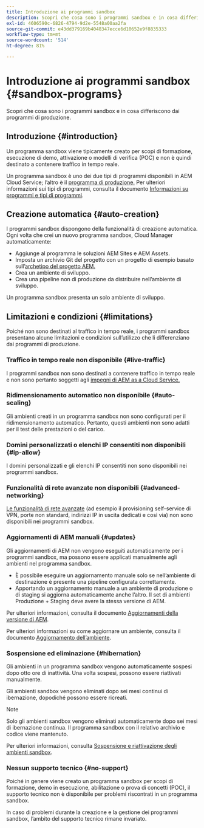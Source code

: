 ```yaml
---
title: Introduzione ai programmi sandbox
description: Scopri che cosa sono i programmi sandbox e in cosa differiscono dai programmi di produzione.
exl-id: 4606590c-6826-4794-9d2e-5548a00aa2fa
source-git-commit: e43dd379169b4048347ecce6d10652e9f8835333
workflow-type: tm+mt
source-wordcount: '514'
ht-degree: 81%

---
```



# Introduzione ai programmi sandbox {#sandbox-programs}

Scopri che cosa sono i programmi sandbox e in cosa differiscono dai programmi di produzione.

## Introduzione {#introduction}

Un programma sandbox viene tipicamente creato per scopi di formazione, esecuzione di demo, attivazione o modelli di verifica (POC) e non è quindi destinato a contenere traffico in tempo reale.

Un programma sandbox è uno dei due tipi di programmi disponibili in AEM Cloud Service; l’altro è il [programma di produzione.](introduction-production-programs.md) Per ulteriori informazioni sui tipi di programmi, consulta il documento [Informazioni su programmi e tipi di programmi](/help/implementing/cloud-manager/getting-access-to-aem-in-cloud/program-types.md).

## Creazione automatica {#auto-creation}

I programmi sandbox dispongono della funzionalità di creazione automatica. Ogni volta che crei un nuovo programma sandbox, Cloud Manager automaticamente:

* Aggiunge al programma le soluzioni AEM Sites e AEM Assets.
* Imposta un archivio Git del progetto con un progetto di esempio basato sull’[archetipo del progetto AEM.](https://experienceleague.adobe.com/docs/experience-manager-core-components/using/developing/archetype/overview.html?lang=it)
* Crea un ambiente di sviluppo.
* Crea una pipeline non di produzione da distribuire nell’ambiente di sviluppo.

Un programma sandbox presenta un solo ambiente di sviluppo.

## Limitazioni e condizioni {#limitations}

Poiché non sono destinati al traffico in tempo reale, i programmi sandbox presentano alcune limitazioni e condizioni sull’utilizzo che li differenziano dai programmi di produzione.

### Traffico in tempo reale non disponibile {#live-traffic}

I programmi sandbox non sono destinati a contenere traffico in tempo reale e non sono pertanto soggetti agli [impegni di AEM as a Cloud Service.](https://www.adobe.com/it/legal/service-commitments.html)

### Ridimensionamento automatico non disponibile {#auto-scaling}

Gli ambienti creati in un programma sandbox non sono configurati per il ridimensionamento automatico. Pertanto, questi ambienti non sono adatti per il test delle prestazioni o del carico.

### Domini personalizzati o elenchi IP consentiti non disponibili {#ip-allow}

I domini personalizzati e gli elenchi IP consentiti non sono disponibili nei programmi sandbox.

### Funzionalità di rete avanzate non disponibili {#advanced-networking}

[Le funzionalità di rete avanzate](/help/security/configuring-advanced-networking.md) (ad esempio il provisioning self-service di VPN, porte non standard, indirizzi IP in uscita dedicati e così via) non sono disponibili nei programmi sandbox.

### Aggiornamenti di AEM manuali {#updates}

Gli aggiornamenti di AEM non vengono eseguiti automaticamente per i programmi sandbox, ma possono essere applicati manualmente agli ambienti nel programma sandbox.

* È possibile eseguire un aggiornamento manuale solo se nell’ambiente di destinazione è presente una pipeline configurata correttamente.
* Apportando un aggiornamento manuale a un ambiente di produzione o di staging si aggiorna automaticamente anche l’altro. Il set di ambienti Produzione + Staging deve avere la stessa versione di AEM.

Per ulteriori informazioni, consulta il documento [Aggiornamenti della versione di AEM](/help/implementing/deploying/aem-version-updates.md).

Per ulteriori informazioni su come aggiornare un ambiente, consulta il documento [Aggiornamento dell’ambiente](/help/implementing/cloud-manager/manage-environments.md#updating-dev-environment).

### Sospensione ed eliminazione {#hibernation}

Gli ambienti in un programma sandbox vengono automaticamente sospesi dopo otto ore di inattività. Una volta sospesi, possono essere riattivati manualmente.

Gli ambienti sandbox vengono eliminati dopo sei mesi continui di ibernazione, dopodiché possono essere ricreati.

>[!NOTE]
>
>Solo gli ambienti sandbox vengono eliminati automaticamente dopo sei mesi di ibernazione continua. Il programma sandbox con il relativo archivio e codice viene mantenuto.

Per ulteriori informazioni, consulta [Sospensione e riattivazione degli ambienti sandbox](/help/implementing/cloud-manager/getting-access-to-aem-in-cloud/hibernating-environments.md).

### Nessun supporto tecnico {#no-support}

Poiché in genere viene creato un programma sandbox per scopi di formazione, demo in esecuzione, abilitazione o prova di concetti (POC), il supporto tecnico non è disponibile per problemi riscontrati in un programma sandbox.

In caso di problemi durante la creazione e la gestione dei programmi sandbox, l’ambito del supporto tecnico rimane invariato.
